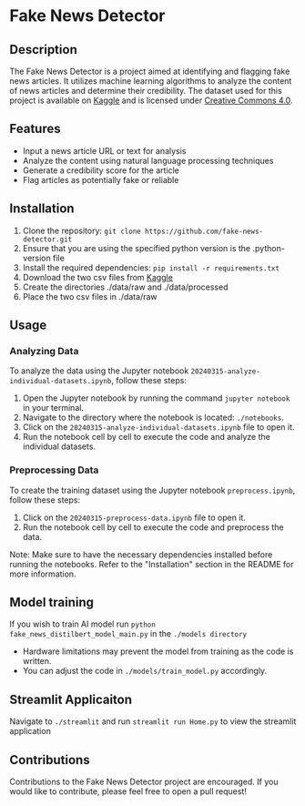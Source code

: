 # Fake News Detector

## Description

The Fake News Detector is a project aimed at identifying and flagging fake news articles. It utilizes machine learning algorithms to analyze the content of news articles and determine their credibility. The dataset used for this project is available on [Kaggle](https://www.kaggle.com/datasets/bhavikjikadara/fake-news-detection) and is licensed under [Creative Commons 4.0](https://creativecommons.org/licenses/by/4.0/).

## Features

- Input a news article URL or text for analysis
- Analyze the content using natural language processing techniques
- Generate a credibility score for the article
- Flag articles as potentially fake or reliable

## Installation

1. Clone the repository: `git clone https://github.com/fake-news-detector.git`
2. Ensure that you are using the specified python version is the .python-version file
3. Install the required dependencies: `pip install -r requirements.txt`
4. Download the two csv files from [Kaggle](https://www.kaggle.com/datasets/bhavikjikadara/fake-news-detection)
5. Create the directories ./data/raw and ./data/processed
6. Place the two csv files in ./data/raw

## Usage

### Analyzing Data

To analyze the data using the Jupyter notebook `20240315-analyze-individual-datasets.ipynb`, follow these steps:

1. Open the Jupyter notebook by running the command `jupyter notebook` in your terminal.
2. Navigate to the directory where the notebook is located: `./notebooks`.
3. Click on the `20240315-analyze-individual-datasets.ipynb` file to open it.
4. Run the notebook cell by cell to execute the code and analyze the individual datasets.

### Preprocessing Data

To create the training dataset using the Jupyter notebook `preprocess.ipynb`, follow these steps:

1. Click on the `20240315-preprocess-data.ipynb` file to open it.
2. Run the notebook cell by cell to execute the code and preprocess the data.

Note: Make sure to have the necessary dependencies installed before running the notebooks. Refer to the "Installation" section in the README for more information.

## Model training

If you wish to train AI model run `python fake_news_distilbert_model_main.py` in the `./models directory`

- Hardware limitations may prevent the model from training as the code is written.
- You can adjust the code in `./models/train_model.py` accordingly.

## Streamlit Applicaiton

Navigate to `./streamlit` and run `streamlit run Home.py` to view the streamlit application

## Contributions

Contributions to the Fake News Detector project are encouraged. If you would like to contribute, please feel free to open a pull request!
